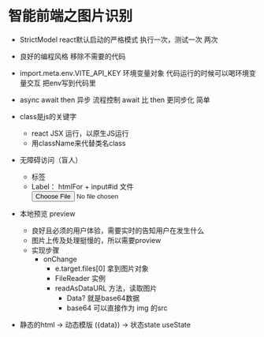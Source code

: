 # 智能前端之图片识别

- StrictModel react默认启动的严格模式
  执行一次，测试一次 两次
- 良好的编程风格
  移除不需要的代码
- import.meta.env.VITE_API_KEY 环境变量对象
  代码运行的时候可以喝环境变量交互
  把env写到代码里
- async await
  then
  异步
  流程控制
  await 比 then 更同步化 简单

- class是js的关键字
  - react JSX 运行，以原生JS运行
  - 用className来代替类名class

- 无障碍访问（盲人）
  - 标签
  - Label： htmlFor + input#id
    <label htmlFor='fileInput'>文件</label>
    <input 
    type="file" 
    className='input'
    accept='.jpeg,.jpg,.png,.gif'
    />


- 本地预览 preview
  - 良好且必须的用户体验，需要实时的告知用户在发生什么
  - 图片上传及处理挺慢的，所以需要proview
  - 实现步骤
    - onChange
      - e.target.files[0] 拿到图片对象
      - FileReader 实例
      - readAsDataURL 方法，读取图片
          - Data? 就是base64数据
          - base64 可以直接作为 img 的src

- 静态的html -> 动态模版 ({data}) -> 状态state useState